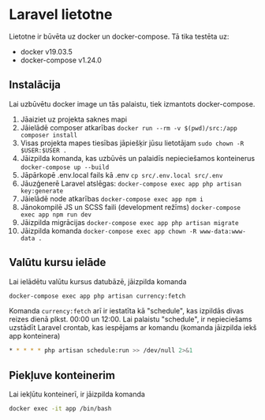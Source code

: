 # Laravel lietotne

Lietotne ir būvēta uz docker un docker-compose. Tā tika testēta uz:
- docker v19.03.5
- docker-compose v1.24.0

## Instalācija

Lai uzbūvētu docker image un tās palaistu, tiek izmantots docker-compose.

1. Jāaiziet uz projekta saknes mapi
2. Jāielādē composer atkarības ```docker run --rm -v $(pwd)/src:/app composer install```
3. Visas projekta mapes tiesības jāpiešķir jūsu lietotājam ```sudo chown -R $USER:$USER .```
4. Jāizpilda komanda, kas uzbūvēs un palaidīs nepieciešamos konteinerus ```docker-compose up --build```
5. Jāpārkopē .env.local fails kā .env ```cp src/.env.local src/.env```
6. Jāuzģenerē Laravel atslēgas: ```docker-compose exec app php artisan key:generate```
7. Jāielādē node atkarības ```docker-compose exec app npm i```
8. Jānokompilē JS un SCSS faili (development režīms) ```docker-compose exec app npm run dev```
9. Jāizpilda migrācijas ```docker-compose exec app php artisan migrate```
10. Jāizpilda komanda ```docker-compose exec app chown -R www-data:www-data .```

## Valūtu kursu ielāde

Lai ielādētu valūtu kursus datubāzē, jāizpilda komanda 
```bash
docker-compose exec app php artisan currency:fetch
```

Komanda ```currency:fetch``` arī ir iestatīta kā "schedule", kas izpildās divas reizes dienā plkst. 00:00 un 12:00. Lai palaistu "schedule", ir nepieciešams uzstādīt Laravel crontab, kas iespējams ar komandu (komanda jāizpilda iekš app konteinera) 
```bash
* * * * * php artisan schedule:run >> /dev/null 2>&1
```

## Piekļuve konteinerim

Lai iekļūtu konteinerī, ir jāizpilda komanda
```bash
docker exec -it app /bin/bash
```
